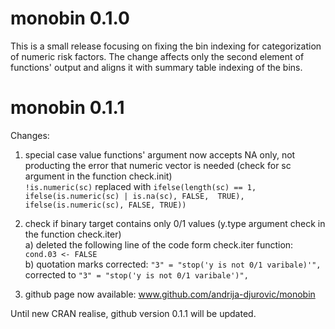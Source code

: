 # monobin 0.1.0
This is a small release focusing on fixing the bin indexing for categorization of numeric risk factors. 
The change affects only the second element of functions' output and aligns it with summary table indexing of the bins. 

# monobin 0.1.1
Changes:
1. special case value functions' argument now accepts NA only, not producting the error that numeric vector is needed (check for sc argument in the function check.init)<br/>
   ```!is.numeric(sc)``` replaced with ```ifelse(length(sc) == 1, ifelse(is.numeric(sc) | is.na(sc), FALSE,  TRUE), ifelse(is.numeric(sc), FALSE, TRUE))```

2. check if binary target contains only 0/1 values (y.type argument check in the function check.iter)<br/>
   a) deleted the following line of the code form check.iter function: ```cond.03 <- FALSE```<br/>
   b) quotation marks corrected:  ``"3" = "stop('y is not 0/1 varibale)'",`` corrected to ```"3" = "stop('y is not 0/1 varibale')",```<br/>
   
3. github page now available: www.github.com/andrija-djurovic/monobin
   
 Until new CRAN realise, github version 0.1.1 will be updated.
